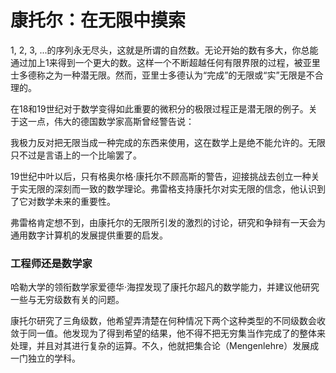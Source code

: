 康托尔：在无限中摸索
====================

1, 2, 3, ...的序列永无尽头，这就是所谓的自然数。无论开始的数有多大，你总能通过加上1来得到一个更大的数。这样一个不断超越任何有限界限的过程，被亚里士多德称之为一种潜无限。然而，亚里士多德认为“完成”的无限或“实”无限是不合理的。

在18和19世纪对于数学变得如此重要的微积分的极限过程正是潜无限的例子。关于这一点，伟大的德国数学家高斯曾经警告说：

我极力反对把无限当成一种完成的东西来使用，这在数学上是绝不能允许的。无限只不过是言语上的一个比喻罢了。

19世纪中叶以后，只有格奥尔格·康托尔不顾高斯的警告，迎接挑战去创立一种关于实无限的深刻而一致的数学理论。弗雷格支持康托尔对实无限的信念，他认识到了它对数学未来的重要性。

弗雷格肯定想不到，由康托尔的无限所引发的激烈的讨论，研究和争辩有一天会为通用数字计算机的发展提供重要的启发。

### 工程师还是数学家

哈勒大学的领衔数学家爱德华·海捏发现了康托尔超凡的数学能力，并建议他研究一些与无穷级数有关的问题。

康托尔研究了三角级数，他希望弄清楚在何种情况下两个这种类型的不同级数会收敛于同一值。他发现为了得到希望的结果，他不得不把无穷集当作完成了的整体来处理，并且对其进行复杂的运算。不久，他就把集合论（Mengenlehre）发展成一门独立的学科。


